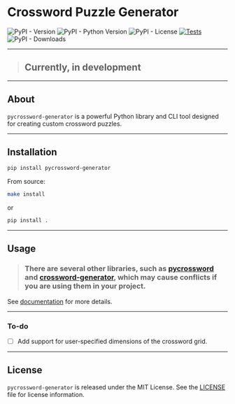 # Crossword Puzzle Generator

![PyPI - Version](https://img.shields.io/pypi/v/pycrossword-generator?labelColor=%232e343b&label=pypi%20package)
![PyPI - Python Version](https://img.shields.io/pypi/pyversions/pycrossword-generator?labelColor=%232e343b)
![PyPI - License](https://img.shields.io/pypi/l/pycrossword-generator?labelColor=%232e343b)
[![Tests](https://github.com/fabelx/pycrossword/actions/workflows/tests.yml/badge.svg)](https://github.com/fabelx/pycrossword/actions/workflows/tests.yml)
![PyPI - Downloads](https://img.shields.io/pypi/dm/pycrossword-generator?labelColor=%232e343b)
___

> ## Currently, in development
___

## About
`pycrossword-generator` is a powerful Python library and CLI tool designed for creating custom crossword puzzles.
___

## Installation
```bash
pip install pycrossword-generator
```
From source:
```bash
make install
```
or
```bash
pip install .
```
___

## Usage
> ### There are several other libraries, such as [pycrossword](https://pypi.org/project/pycrossword/) and [crossword-generator](https://pypi.org/project/crossword-generator/), which may cause conflicts if you are using them in your project.

See [documentation](https://github.com/fabelx/pycrossword/blob/main/docs/README.md) for more details.
___

### To-do
- [ ] Add support for user-specified dimensions of the crossword grid.
___

## License
`pycrossword-generator` is released under the MIT License.
See the [LICENSE](https://github.com/fabelx/pycrossword/blob/main/LICENSE) file for license information.